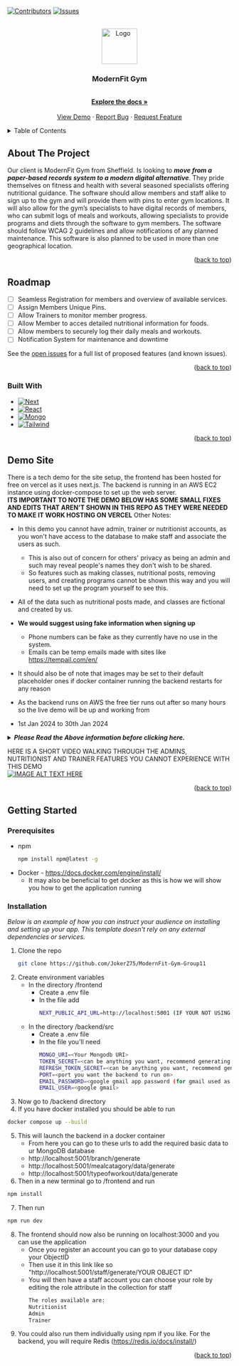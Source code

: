 <a name="readme-top"></a>



<!-- PROJECT SHIELDS -->
<!--
*** I'm using markdown "reference style" links for readability.
*** Reference links are enclosed in brackets [ ] instead of parentheses ( ).
*** See the bottom of this document for the declaration of the reference variables
*** for contributors-url, forks-url, etc. This is an optional, concise syntax you may use.
*** https://www.markdownguide.org/basic-syntax/#reference-style-links
-->
[![Contributors][contributors-shield]][contributors-url]
[![Issues][issues-shield]][issues-url]



<!-- PROJECT LOGO -->
<br />
<div align="center">
  <a href="https://github.com/JokerZ75/ModernFit-Gym-Group11">
    <img src="images/logo.png" alt="Logo" width="80" height="80">
  </a>

  <h3 align="center">ModernFit Gym</h3>

  <p align="center">
    <br />
    <a href="https://github.com/JokerZ75/ModernFit-Gym-Group11"><strong>Explore the docs »</strong></a>
    <br />
    <br />
    <a href="https://github.com/JokerZ75/ModernFit-Gym-Group11">View Demo</a>
    ·
    <a href="https://github.com/JokerZ75/ModernFit-Gym-Group11/issues">Report Bug</a>
    ·
    <a href="https://github.com/JokerZ75/ModernFit-Gym-Group11/issues">Request Feature</a>
  </p>
</div>



<!-- TABLE OF CONTENTS -->
<details>
  <summary>Table of Contents</summary>
  <ol>
    <li>
      <a href="#about-the-project">About The Project</a>
      <ul>
        <li><a href="#built-with">Built With</a></li>
      </ul>
    </li>
    <li><a href="#demo-site">Demo Site</a></li>
    <li>
      <a href="#getting-started">Getting Started</a>
      <ul>
        <li><a href="#prerequisites">Prerequisites</a></li>
        <li><a href="#installation">Installation</a></li>
      </ul>
    </li>
  </ol>
</details>



<!-- ABOUT THE PROJECT -->
## About The Project

Our client is ModernFit Gym from Sheffield. Is looking to **_move from a paper-based records system to a modern digital alternative_**.
They pride themselves on fitness and health with several seasoned specialists offering nutritional guidance. The software should allow members and staff alike to sign up to the gym and will provide them with pins to enter gym locations. It will also allow for the gym’s specialists to have digital records of members, who can submit logs of meals and workouts, allowing specialists to provide programs and diets through the software to gym members. The software should follow WCAG 2 guidelines and allow notifications of any planned maintenance. This software is also planned to be used in more than one geographical location.

<p align="right">(<a href="#readme-top">back to top</a>)</p>

<!-- ROADMAP -->
## Roadmap

- [ ] Seamless Registration for members and overview of available services.
- [ ] Assign Members Unique Pins.
- [ ] Allow Trainers to monitor member progress.
- [ ] Allow Member to acces detailed nutritional information for foods.
- [ ] Allow members to securely log their daily meals and workouts.
- [ ] Notification System for maintenance and downtime

See the [open issues](https://github.com/othneildrew/Best-README-Template/issues) for a full list of proposed features (and known issues).

<p align="right">(<a href="#readme-top">back to top</a>)</p>


### Built With

* [![Next][Next.js]][Next-url]
* [![React][React.js]][React-url]
* [![Mongo][MongoDB]][MongoDB-url]
* [![Tailwind][Tailwind.CSS]][Tailwind.CSS-url]

<p align="right">(<a href="#readme-top">back to top</a>)</p>

<!-- TECH DEMO --> 
## Demo Site

There is a tech demo for the site setup, the frontend has been hosted for free on vercel as it uses next.js.
The backend is running in an AWS EC2 instance using docker-compose to set up the web server.
</br>
**ITS IMPORTANT TO NOTE THE DEMO BELOW HAS SOME SMALL FIXES AND EDITS THAT AREN'T SHOWN IN THIS REPO AS THEY WERE NEEDED TO MAKE IT WORK HOSTING ON VERCEL**
Other Notes:
* In this demo you cannot have admin, trainer or nutritionist accounts, as you won't have access to the database to make staff and associate the users as such.
    * This is also out of concern for others' privacy as being an admin and such may reveal people's names they don't wish to be shared.
    * So features such as making classes, nutritional posts, removing users, and creating programs cannot be shown this way and you will need to set up the program yourself to see this.
* All of the data such as nutritional posts made, and classes are fictional and created by us.
* __We would suggest using fake information when signing up__
    * Phone numbers can be fake as they currently have no use in the system.
    * Emails can be temp emails made with sites like https://tempail.com/en/
* It should also be of note that images may be set to their default placeholder ones if docker container running the backend restarts for any reason

* As the backend runs on AWS the free tier runs out after so many hours so the live demo will be up and working from
* 1st Jan 2024 to 30th Jan 2024
<details>
  <summary><i><b>Please Read the Above information before clicking here.</b></i></summary>
<a href="https://site.modernfitdemosite.com/" target="_blank">DEMO SITE</a>
</details>

HERE IS A SHORT VIDEO WALKING THROUGH THE ADMINS, NUTRITIONIST AND TRAINER FEATURES YOU CANNOT EXPERIENCE WITH THIS DEMO 
</br>
[![IMAGE ALT TEXT HERE](https://img.youtube.com/vi/8v9ThMatZ08/0.jpg)](https://www.youtube.com/watch?8v9ThMatZ08)

<p align="right">(<a href="#readme-top">back to top</a>)</p>



<!-- GETTING STARTED -->
## Getting Started

### Prerequisites

* npm
  ```sh
  npm install npm@latest -g
  ```
* Docker - https://docs.docker.com/engine/install/ 
    * It may also be beneficial to get docker as this is how we will show you how to get the application running

### Installation

_Below is an example of how you can instruct your audience on installing and setting up your app. This template doesn't rely on any external dependencies or services._

1. Clone the repo
   ```sh
   git clone https://github.com/JokerZ75/ModernFit-Gym-Group11
   ```
2. Create environment variables
    - In the directory /frontend
        - Create a .env file
        - In the file add
          ```sh
          NEXT_PUBLIC_API_URL=http://localhost:5001 (IF YOUR NOT USING THE DOCKER COMPOSE YOU CAN USE WHATEVER PORT YOU LIKE AS LONG AS ITS THE ONE UR BACKEND IS RUNNING ON)
          ```
    - In the directory /backend/src
        - Create a .env file
        - In the file you'll need
          ```sh
          MONGO_URI=<Your Mongodb URI>
          TOKEN_SECRET=<can be anything you want, recommend generating long hex string>
          REFRESH_TOKEN_SECRET=<can be anything you want, recommend generating long hex string>
          PORT=<port you want the backend to run on>
          EMAIL_PASSWORD=<google gmail app password (for gmail used as EMAIL_USER)>
          EMAIL_USER=<google gmail>
          ```
3. Now go to /backend directory
4. If you have docker installed you should be able to run
```sh
docker compose up --build
```
5. This will launch the backend in a docker container
    - From here you can go to these urls to add the required basic data to ur MongoDB database
    - http://localhost:5001/branch/generate 
    - http://localhost:5001/mealcatagory/data/generate
    - http://localhost:5001/typeofworkout/data/generate
6. Then in a new terminal go to /frontend and run
```sh
npm install
```
7. Then run
```sh
npm run dev
```
8. The frontend should now also be running on localhost:3000 and you can use the application
    - Once you register an account you can go to your database copy your ObjectID
    - Then use it in this link like so  "http://localhost:5001/staff/generate/YOUR OBJECT ID"
    - You will then have a staff account you can choose your role by editing the role attribute in the collection for staff
      ```sh
      The roles available are:
      Nutritionist
      Admin
      Trainer
      ```
9. You could also run them individually using npm if you like. For the backend, you will require Redis (https://redis.io/docs/install/)
<p align="right">(<a href="#readme-top">back to top</a>)</p>







<!-- MARKDOWN LINKS & IMAGES -->
<!-- https://www.markdownguide.org/basic-syntax/#reference-style-links -->
[contributors-shield]: https://img.shields.io/github/contributors/JokerZ75/ModernFit-Gym-Group11.svg?style=for-the-badge
[contributors-url]: https://github.com/JokerZ75/ModernFit-Gym-Group11/graphs/contributors
[issues-shield]: https://img.shields.io/github/issues/JokerZ75/ModernFit-Gym-Group11.svg?style=for-the-badge
[issues-url]: https://github.com/JokerZ75/ModernFit-Gym-Group11/issues
[Next.js]: https://img.shields.io/badge/next.js-000000?style=for-the-badge&logo=nextdotjs&logoColor=white
[Next-url]: https://nextjs.org/
[React.js]: https://img.shields.io/badge/React-20232A?style=for-the-badge&logo=react&logoColor=61DAFB
[React-url]: https://reactjs.org/
[MongoDB]: https://img.shields.io/badge/MongoDB-4EA94B?style=for-the-badge&logo=mongodb&logoColor=white
[MongoDB-url]: https://www.mongodb.com/
[Tailwind.CSS]: https://img.shields.io/badge/Tailwind_CSS-38B2AC?style=for-the-badge&logo=tailwind-css&logoColor=white
[Tailwind.CSS-url]: https://tailwindcss.com/

